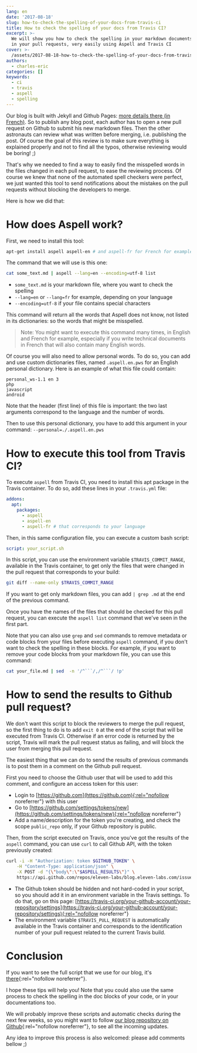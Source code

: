 ```yaml
---
lang: en
date: '2017-08-18'
slug: how-to-check-the-spelling-of-your-docs-from-travis-ci
title: How to check the spelling of your docs from Travis CI?
excerpt: >-
  We will show you how to check the spelling in your markdown documents, changed
  in your pull requests, very easily using Aspell and Travis CI
cover: >-
  /assets/2017-08-18-how-to-check-the-spelling-of-your-docs-from-travis-ci/typing.jpg
authors:
  - charles-eric
categories: []
keywords:
  - ci
  - travis
  - aspell
  - spelling
---
```


Our blog is built with Jekyll and Github Pages: [more details there (in French)](/fr/migration-du-blog/). So to publish any blog post, each author has to open a new pull request on Github to submit his new markdown files.
Then the other astronauts can review what was written before merging, i.e. publishing the post. Of course the goal of this review is to make sure everything is explained properly and not to find all the typos, otherwise reviewing would be boring! ;)

That's why we needed to find a way to easily find the misspelled words in the files changed in each pull request, to ease the reviewing process. Of course we knew that none of the automated spell checkers were perfect, we just wanted this tool to send notifications about the mistakes on the pull requests without blocking the developers to merge.

Here is how we did that:

How does Aspell work?
=====================

First, we need to install this tool:

```bash
apt-get install aspell aspell-en # and aspell-fr for French for example
```

The command that we will use is this one:

```bash
cat some_text.md | aspell --lang=en --encoding=utf-8 list
```

- `some_text.md` is your markdown file, where you want to check the spelling
- `--lang=en` or `--lang=fr` for example, depending on your language
- `--encoding=utf-8` if your file contains special characters

This command will return all the words that Aspell does not know, not listed in its dictionaries: so the words that might be misspelled.

> Note:
> You might want to execute this command many times, in English and French for example, especially if you write technical documents in French that will also contain many English words.

Of course you will also need to allow personal words. To do so, you can add and use custom dictionaries files, named `.aspell.en.pws` for an English personal dictionary. Here is an example of what this file could contain:

```
personal_ws-1.1 en 3
php
javascript
android
```

Note that the header (first line) of this file is important: the two last arguments correspond to the language and the number of words.

Then to use this personal dictionary, you have to add this argument in your command: `--personal=./.aspell.en.pws`

How to execute this tool from Travis CI?
========================================

To execute `aspell` from Travis CI, you need to install this apt package in the Travis container. To do so, add these lines in your `.travis.yml` file:

```yml
addons:
  apt:
    packages:
      - aspell
      - aspell-en
      - aspell-fr # that corresponds to your language
```

Then, in this same configuration file, you can execute a custom bash script:

```yml
script: your_script.sh
```

In this script, you can use the environment variable `$TRAVIS_COMMIT_RANGE`, available in the Travis container, to get only the files that were changed in the pull request that corresponds to your build:

```bash
git diff --name-only $TRAVIS_COMMIT_RANGE
```

If you want to get only markdown files, you can add `| grep .md` at the end of the previous command.

Once you have the names of the files that should be checked for this pull request, you can execute the `aspell list` command that we've seen in the first part.

Note that you can also use `grep` and `sed` commands to remove metadata or code blocks from your files before executing `aspell` command, if you don't want to check the spelling in these blocks.
For example, if you want to remove your code blocks from your markdown file, you can use this command:

```bash
cat your_file.md | sed  -n '/^```/,/^```/ !p'
```

How to send the results to Github pull request?
===============================================

We don't want this script to block the reviewers to merge the pull request, so the first thing to do is to add `exit 0` at the end of the script that will be executed from Travis CI. Otherwise if an error code is returned by the script, Travis will mark the pull request status as failing, and will block the user from merging this pull request.

The easiest thing that we can do to send the results of previous commands is to post them in a comment on the Github pull request.

First you need to choose the Github user that will be used to add this comment, and configure an access token for this user:
- Login to [https://github.com](https://github.com){:rel="nofollow noreferrer"} with this user
- Go to [https://github.com/settings/tokens/new](https://github.com/settings/tokens/new){:rel="nofollow noreferrer"}
- Add a name/description for the token you're creating, and check the scope `public_repo` only, if your Github repository is public.

Then, from the script executed on Travis, once you've got the results of the `aspell` command, you can use `curl` to call Github API, with the token previously created:

```bash
curl -i -H "Authorization: token $GITHUB_TOKEN" \
    -H "Content-Type: application/json" \
    -X POST -d "{\"body\":\"$ASPELL_RESULTS\"}" \
    https://api.github.com/repos/eleven-labs/blog.eleven-labs.com/issues/$TRAVIS_PULL_REQUEST/comments
```

- The Github token should be hidden and not hard-coded in your script, so you should add it in an environment variable in the Travis settings. To do that, go on this page: [https://travis-ci.org/your-github-account/your-repository/settings](https://travis-ci.org/your-github-account/your-repository/settings){:rel="nofollow noreferrer"}
- The environment variable `$TRAVIS_PULL_REQUEST` is automatically available in the Travis container and corresponds to the identification number of your pull request related to the current Travis build.

Conclusion
==========

If you want to see the full script that we use for our blog, it's [there](https://github.com/eleven-labs/blog.eleven-labs.com/blob/master/bin/check-spelling.sh){:rel="nofollow noreferrer"}.

I hope these tips will help you! Note that you could also use the same process to check the spelling in the doc blocks of your code, or in your documentations too.

We will probably improve these scripts and automatic checks during the next few weeks, so you might want to follow [our blog repository on Github](https://github.com/eleven-labs/blog.eleven-labs.com){:rel="nofollow noreferrer"}, to see all the incoming updates.

Any idea to improve this process is also welcomed: please add comments bellow ;)
